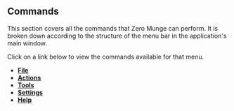 ## Commands

This section covers all the commands that Zero Munge can perform. It is broken down according to the structure of the menu bar in the application's main window.

Click on a link below to view the commands available for that menu.

- [**File**](topic_cmd_file.html)
- [**Actions**](topic_cmd_actions.html)
- [**Tools**](topic_cmd_tools.html)
- [**Settings**](topic_cmd_settings.html)
- [**Help**](topic_cmd_help.html)